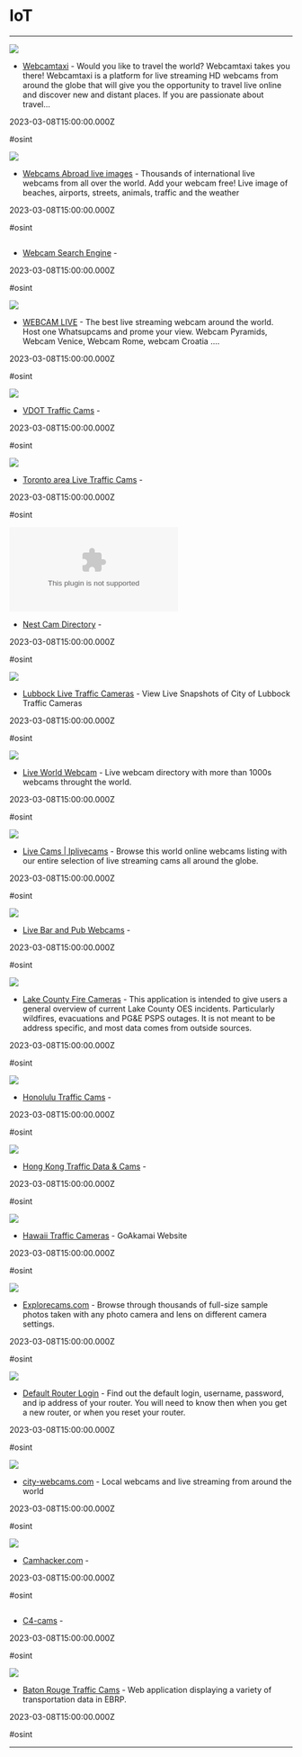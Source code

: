 # IoT

---

![](https://rdl.ink/render/https%3A%2F%2Fwww.webcamtaxi.com%2Fen)

- [Webcamtaxi](https://www.webcamtaxi.com/en) - Would you like to travel the world? Webcamtaxi takes you there! Webcamtaxi is a platform for live streaming HD webcams from around the globe that will give you the opportunity to travel live online and discover new and distant places. If you are passionate about travel...

2023-03-08T15:00:00.000Z

#osint

![](https://www.webcamsabroad.com/images/logo-webcams-abroad.jpg)

- [Webcams Abroad live images](https://www.webcamsabroad.com) - Thousands of international live webcams from all over the world. Add your webcam free! Live image of beaches, airports, streets, animals, traffic and the weather

2023-03-08T15:00:00.000Z

#osint

![]()

- [Webcam Search Engine](https://cse.google.com/cse?cx=013991603413798772546%3Agjcdtyiytey#gsc.tab=0) - 

2023-03-08T15:00:00.000Z

#osint

![](https://wuc-wp-uploads.s3.eu-central-1.amazonaws.com/wp-content/uploads/2017/03/13003724/capture_whatsupcams_1_mini.jpg)

- [WEBCAM LIVE](https://www.whatsupcams.com/en) - The best live streaming webcam around the world. Host one Whatsupcams and prome your view. Webcam Pyramids, Webcam Venice, Webcam Rome, webcam Croatia ....

2023-03-08T15:00:00.000Z

#osint

![](https://rdl.ink/render/https%3A%2F%2Fwww.arcgis.com%2Fapps%2Fdashboards%2Fa0d3fb34cda44f5b8b10be1b245f24a3)

- [VDOT Traffic Cams](https://www.arcgis.com/apps/dashboards/a0d3fb34cda44f5b8b10be1b245f24a3) - 

2023-03-08T15:00:00.000Z

#osint

![](https://rdl.ink/render/https%3A%2F%2Fgtaupdate.com%2Ftraffic)

- [Toronto area Live Traffic Cams](https://gtaupdate.com/traffic) - 

2023-03-08T15:00:00.000Z

#osint

![](https://rdl.ink/render/https%3A%2F%2Fwww.nestcamdirectory.com)

- [Nest Cam Directory](https://www.nestcamdirectory.com) - 

2023-03-08T15:00:00.000Z

#osint

![](https://www.arcgis.com/sharing/rest/content/items/affe50ac55824c7a8c757d3980787e31/info/thumbnail/thumbnail1585065707633.png)

- [Lubbock Live Traffic Cameras](https://www.arcgis.com/apps/webappviewer/index.html?id=affe50ac55824c7a8c757d3980787e31) - View Live Snapshots of City of Lubbock Traffic Cameras

2023-03-08T15:00:00.000Z

#osint

![](https://rdl.ink/render/http%3A%2F%2Fliveworldwebcam.net)

- [Live World Webcam](http://liveworldwebcam.net) - Live webcam directory with more than 1000s webcams throught the world.

2023-03-08T15:00:00.000Z

#osint

![](https://rdl.ink/render/https%3A%2F%2Fwww.iplivecams.com%2Flive-cams)

- [Live Cams | Iplivecams](https://www.iplivecams.com/live-cams) - Browse this world online webcams listing with our entire selection of live streaming cams all around the globe.

2023-03-08T15:00:00.000Z

#osint

![](https://rdl.ink/render/http%3A%2F%2Fgobefore.me%2Fcams)

- [Live Bar and Pub Webcams](http://gobefore.me/cams) - 

2023-03-08T15:00:00.000Z

#osint

![](https://www.arcgis.com/sharing/rest/content/items/0f7aa08cc4b74fc6a0c4308d4eace6b3/info/thumbnail/thumbnail1598976359145.png)

- [Lake County Fire Cameras](https://www.arcgis.com/apps/webappviewer/index.html?id=0f7aa08cc4b74fc6a0c4308d4eace6b3) - This application is intended to give users a general overview of current Lake County OES incidents.  Particularly wildfires, evacuations and PG&E PSPS outages.   It is not meant to be address specific, and most data comes from outside sources.

2023-03-08T15:00:00.000Z

#osint

![](https://rdl.ink/render/http%3A%2F%2Fwww2.honolulu.gov%2Fhonolulumyway%3Ftrafficcam%3D)

- [Honolulu Traffic Cams](http://www2.honolulu.gov/honolulumyway?trafficcam=) - 

2023-03-08T15:00:00.000Z

#osint

![](https://rdl.ink/render/https%3A%2F%2Fwww.arcgis.com%2Fapps%2Fdashboards%2F47be6372a0434beaba99ae9c9f1d598d)

- [Hong Kong Traffic Data & Cams](https://www.arcgis.com/apps/dashboards/47be6372a0434beaba99ae9c9f1d598d) - 

2023-03-08T15:00:00.000Z

#osint

![](https://rdl.ink/render/http%3A%2F%2Fgoakamai.org%2Fhome)

- [Hawaii Traffic Cameras](http://goakamai.org/home) - GoAkamai Website

2023-03-08T15:00:00.000Z

#osint

![](https://cdn.explorecams.com/images/exp_cover.jpg)

- [Explorecams.com](https://explorecams.com) - Browse through thousands of full-size sample photos taken with any photo camera and lens on different camera settings.

2023-03-08T15:00:00.000Z

#osint

![](https://rdl.ink/render/https%3A%2F%2Fwww.cleancss.com%2Frouter-default)

- [Default Router Login](https://www.cleancss.com/router-default) - Find out the default login, username, password, and ip address of your router.  You will need to know then when you get a new router, or when you reset your router.

2023-03-08T15:00:00.000Z

#osint

![](https://city-webcams.com/images/logo.png)

- [city-webcams.com](https://city-webcams.com) - Local webcams and live streaming from around the world

2023-03-08T15:00:00.000Z

#osint

![](https://www.camhacker.com/wp-content/uploads/2016/06/security-network-cam.jpg)

- [Camhacker.com](https://www.camhacker.com) - 

2023-03-08T15:00:00.000Z

#osint

![]()

- [C4-cams](http://c4-cams.qwazwsx.xyz/c4-cams) - 

2023-03-08T15:00:00.000Z

#osint

![](https://www.arcgis.com/sharing/rest/content/items/0ec05ffb0d2d4735a969e8f31f820a7b/info/thumbnail/thumbnail1610032440322.png)

- [Baton Rouge Traffic Cams](https://www.arcgis.com/apps/webappviewer/index.html?id=0ec05ffb0d2d4735a969e8f31f820a7b) - Web application displaying a variety of transportation data in EBRP.

2023-03-08T15:00:00.000Z

#osint

---

